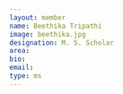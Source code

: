 ```yaml
---
layout: member
name: Beethika Tripathi
image: beethika.jpg
designation: M. S. Scholar
area:
bio:
email:
type: ms
---
```

